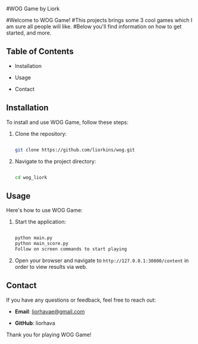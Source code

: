  #WOG Game by Liork

 #Welcome to WOG Game!
 #This projects brings some 3 cool games which I am sure all people will like.
 #Below you'll find information on how to get started, and more.

 ## Table of Contents

- Installation

- Usage

- Contact

## Installation

To install and use WOG Game, follow these steps:

1. Clone the repository:

    ```sh

    git clone https://github.com/liorkins/wog.git

    ```

2. Navigate to the project directory:

    ```sh

    cd wog_liork

    ```

## Usage

Here's how to use WOG Game:



1. Start the application:

    ```sh

    python main.py
    python main_score.py
    Follow on screen commands to start playing

    ```

2. Open your browser and navigate to `http://127.0.0.1:30000/content` in order to view results via web.

## Contact

If you have any questions or feedback, feel free to reach out:

- **Email**: liorhavae@gmail.com

- **GitHub**: liorhava

Thank you for playing WOG Game!
